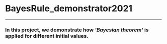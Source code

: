 # BayesRule_demonstrator2021
------------------------------------------
### In this project, we demonstrate how ***'Bayesian theorem'*** is applied for different initial values.
